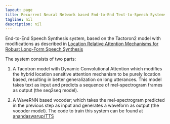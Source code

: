 ```yaml
---
layout: page
title: Recurrent Neural Network based End-to-End Text-to-Speech Systems
tagline: nil
description: nil
---
```

End-to-End Speech Synthesis system, based on the Tactoron2 model with modifications as described in [Location Relative Attention Mechanisms for Robust Long-Form Speech Synthesis](https://arxiv.org/pdf/1910.10288.pdf)

The system consists of two parts:

1. A Tacotron model with Dynamic Convolutional Attention which modifies the hybrid location sensitive attention mechanism to be purely location based, resulting in better generalization on long utterances. This model takes text as input and predicts a sequence of mel-spectrogram frames as output (the seq2seq model).

2. A WaveRNN based vocoder; which takes the mel-spectrogram predicted in the previous step as input and generates a waveform as output (the vocoder model). 
The code to train this system can be found at [anandaswarup/TTS](https://github.com/anandaswarup/TTS)
